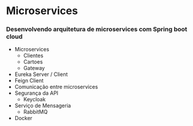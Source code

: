 # Microservices
### Desenvolvendo arquitetura de microservices com Spring boot cloud
- Microservices
  - Clientes
  - Cartoes
  - Gateway
- Eureka Server / Client
- Feign Client
- Comunicação entre microservices
- Segurança da API 
  - Keycloak
- Serviço de Mensageria
  - RabbitMQ
- Docker

